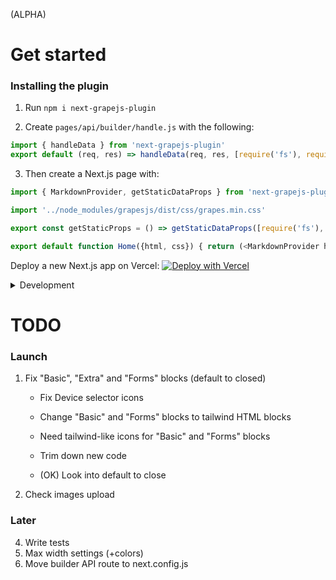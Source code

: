 (ALPHA)

# Get started

### Installing the plugin
1. Run `npm i next-grapejs-plugin`

2. Create `pages/api/builder/handle.js` with the following:
```js
import { handleData } from 'next-grapejs-plugin'
export default (req, res) => handleData(req, res, [require('fs'), require('path')])
```

3. Then create a Next.js page with:

```js
import { MarkdownProvider, getStaticDataProps } from 'next-grapejs-plugin'

import '../node_modules/grapesjs/dist/css/grapes.min.css'

export const getStaticProps = () => getStaticDataProps([require('fs'), require('path')]) 

export default function Home({html, css}) { return (<MarkdownProvider html={html} css={css}/>) }
```

Deploy a new Next.js app on Vercel:
[![Deploy with Vercel](https://vercel.com/button)](https://vercel.com/new/git/external?repository-url=https://github.com/vercel/next.js/tree/canary/examples/progressive-web-app&project-name=progressive-web-app&repository-name=progressive-web-app)

<details>
<summary>Development</summary>
<br>

1. `git clone https://github.com/LiveDuo/next-grapejs-plugin` and cd in there

2. `npm i --legacy-peer-deps` (see note below)

3. `npm link`

4. create a Next.js project and cd into it

5. `npm link next-grapejs-plugin`

6. `npm link ../next-grapejs-plugin/node_modules/grapejs`

7. add `pages/api/builder/handle.js` and `pages/[component].js` as shown above.

8. move back into `next-grapejs-plugin` folder

9. `npm link ../\*\*the-next-project-folder\*\*/node_modules/react`

**Note:** If you are installing npm packages into the plugin remember to install with `--legacy-peer-deps`. If you missed that remember to delete `node_modules/react` and `node_modules/react-dom` folders and run step 5 again. If you know a better way to do this please let me know.
</details>

# TODO
### Launch
1. Fix "Basic", "Extra" and "Forms" blocks (default to closed)
    - Fix Device selector icons
    
    - Change "Basic" and "Forms" blocks to tailwind HTML blocks
    - Need tailwind-like icons for "Basic" and "Forms" blocks

    - Trim down new code
    - (OK) Look into default to close
2. Check images upload 

### Later
4. Write tests
5. Max width settings (+colors)
6. Move builder API route to next.config.js
